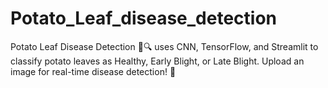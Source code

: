# Potato_Leaf_disease_detection
Potato Leaf Disease Detection 🌿🔍 uses CNN, TensorFlow, and Streamlit to classify potato leaves as Healthy, Early Blight, or Late Blight. Upload an image for real-time disease detection! 🚀
